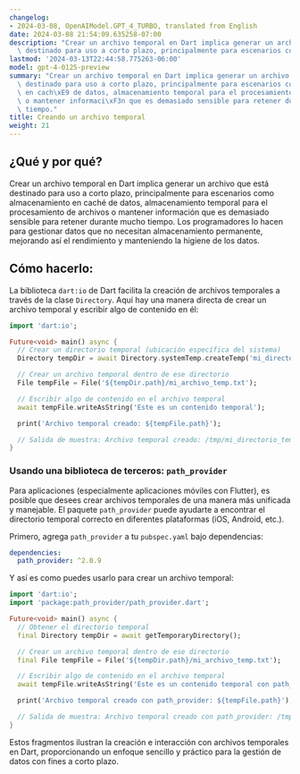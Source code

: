 ```yaml
---
changelog:
- 2024-03-08, OpenAIModel.GPT_4_TURBO, translated from English
date: 2024-03-08 21:54:09.635258-07:00
description: "Crear un archivo temporal en Dart implica generar un archivo que est\xE1\
  \ destinado para uso a corto plazo, principalmente para escenarios como almacenamiento\u2026"
lastmod: '2024-03-13T22:44:58.775263-06:00'
model: gpt-4-0125-preview
summary: "Crear un archivo temporal en Dart implica generar un archivo que est\xE1\
  \ destinado para uso a corto plazo, principalmente para escenarios como almacenamiento\
  \ en cach\xE9 de datos, almacenamiento temporal para el procesamiento de archivos\
  \ o mantener informaci\xF3n que es demasiado sensible para retener durante mucho\
  \ tiempo."
title: Creando un archivo temporal
weight: 21
---
```


## ¿Qué y por qué?
Crear un archivo temporal en Dart implica generar un archivo que está destinado para uso a corto plazo, principalmente para escenarios como almacenamiento en caché de datos, almacenamiento temporal para el procesamiento de archivos o mantener información que es demasiado sensible para retener durante mucho tiempo. Los programadores lo hacen para gestionar datos que no necesitan almacenamiento permanente, mejorando así el rendimiento y manteniendo la higiene de los datos.

## Cómo hacerlo:
La biblioteca `dart:io` de Dart facilita la creación de archivos temporales a través de la clase `Directory`. Aquí hay una manera directa de crear un archivo temporal y escribir algo de contenido en él:

```dart
import 'dart:io';

Future<void> main() async {
  // Crear un directorio temporal (ubicación específica del sistema)
  Directory tempDir = await Directory.systemTemp.createTemp('mi_directorio_temp_');

  // Crear un archivo temporal dentro de ese directorio
  File tempFile = File('${tempDir.path}/mi_archivo_temp.txt');

  // Escribir algo de contenido en el archivo temporal
  await tempFile.writeAsString('Este es un contenido temporal');

  print('Archivo temporal creado: ${tempFile.path}');

  // Salida de muestra: Archivo temporal creado: /tmp/mi_directorio_temp_A1B2C3/mi_archivo_temp.txt
}
```

### Usando una biblioteca de terceros: `path_provider`

Para aplicaciones (especialmente aplicaciones móviles con Flutter), es posible que desees crear archivos temporales de una manera más unificada y manejable. El paquete `path_provider` puede ayudarte a encontrar el directorio temporal correcto en diferentes plataformas (iOS, Android, etc.).

Primero, agrega `path_provider` a tu `pubspec.yaml` bajo dependencias:

```yaml
dependencies:
  path_provider: ^2.0.9
```

Y así es como puedes usarlo para crear un archivo temporal:

```dart
import 'dart:io';
import 'package:path_provider/path_provider.dart';

Future<void> main() async {
  // Obtener el directorio temporal
  final Directory tempDir = await getTemporaryDirectory();

  // Crear un archivo temporal dentro de ese directorio
  final File tempFile = File('${tempDir.path}/mi_archivo_temp.txt');

  // Escribir algo de contenido en el archivo temporal
  await tempFile.writeAsString('Este es un contenido temporal con path_provider');

  print('Archivo temporal creado con path_provider: ${tempFile.path}');

  // Salida de muestra: Archivo temporal creado con path_provider: /tmp/mi_archivo_temp.txt (la ruta puede variar según la plataforma)
}
```

Estos fragmentos ilustran la creación e interacción con archivos temporales en Dart, proporcionando un enfoque sencillo y práctico para la gestión de datos con fines a corto plazo.
